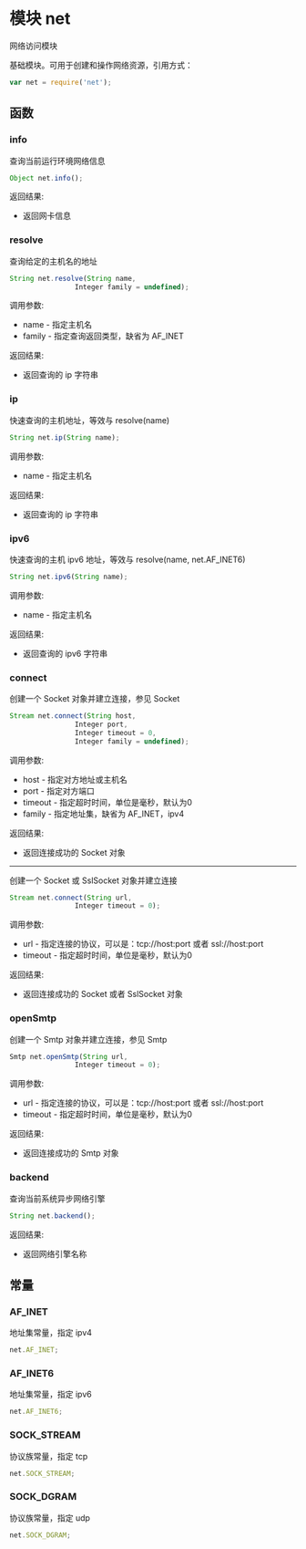 # 模块 net
网络访问模块

基础模块。可用于创建和操作网络资源，引用方式：
```JavaScript
var net = require('net');
```
## 函数
        
### info
查询当前运行环境网络信息
```JavaScript
Object net.info();
```

返回结果:
* 返回网卡信息

### resolve
查询给定的主机名的地址
```JavaScript
String net.resolve(String name,
                Integer family = undefined);
```

调用参数:
* name - 指定主机名
* family - 指定查询返回类型，缺省为 AF_INET

返回结果:
* 返回查询的 ip 字符串

### ip
快速查询的主机地址，等效与 resolve(name)
```JavaScript
String net.ip(String name);
```

调用参数:
* name - 指定主机名

返回结果:
* 返回查询的 ip 字符串

### ipv6
快速查询的主机 ipv6 地址，等效与 resolve(name, net.AF_INET6)
```JavaScript
String net.ipv6(String name);
```

调用参数:
* name - 指定主机名

返回结果:
* 返回查询的 ipv6 字符串

### connect
创建一个 Socket 对象并建立连接，参见 Socket
```JavaScript
Stream net.connect(String host,
                Integer port,
                Integer timeout = 0,
                Integer family = undefined);
```

调用参数:
* host - 指定对方地址或主机名
* port - 指定对方端口
* timeout - 指定超时时间，单位是毫秒，默认为0
* family - 指定地址集，缺省为 AF_INET，ipv4

返回结果:
* 返回连接成功的 Socket 对象

--------------------------
创建一个 Socket 或 SslSocket 对象并建立连接
```JavaScript
Stream net.connect(String url,
                Integer timeout = 0);
```

调用参数:
* url - 指定连接的协议，可以是：tcp://host:port 或者 ssl://host:port
* timeout - 指定超时时间，单位是毫秒，默认为0

返回结果:
* 返回连接成功的 Socket 或者 SslSocket 对象

### openSmtp
创建一个 Smtp 对象并建立连接，参见 Smtp
```JavaScript
Smtp net.openSmtp(String url,
                Integer timeout = 0);
```

调用参数:
* url - 指定连接的协议，可以是：tcp://host:port 或者 ssl://host:port
* timeout - 指定超时时间，单位是毫秒，默认为0

返回结果:
* 返回连接成功的 Smtp 对象

### backend
查询当前系统异步网络引擎
```JavaScript
String net.backend();
```

返回结果:
* 返回网络引擎名称

## 常量
        
### AF_INET
地址集常量，指定 ipv4
```JavaScript
net.AF_INET;
```

### AF_INET6
地址集常量，指定 ipv6
```JavaScript
net.AF_INET6;
```

### SOCK_STREAM
协议族常量，指定 tcp
```JavaScript
net.SOCK_STREAM;
```

### SOCK_DGRAM
协议族常量，指定 udp
```JavaScript
net.SOCK_DGRAM;
```

